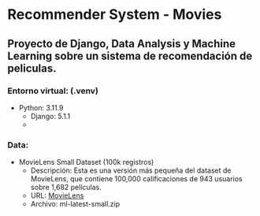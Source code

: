 # Recommender System - Movies

## Proyecto de Django, Data Analysis y Machine Learning sobre un sistema de recomendación de peliculas.

### Entorno virtual: (.venv)

- Python: 3.11.9
    - Django: 5.1.1
    - 



### Data:

- MovieLens Small Dataset (100k registros)
    - Descripción: Esta es una versión más pequeña del dataset de MovieLens, que contiene 100,000 calificaciones 
                    de 943 usuarios sobre 1,682 películas.
    - URL: [MovieLens](http://files.grouplens.org/datasets/movielens/ml-latest-small.zip)
    - Archivo: ml-latest-small.zip